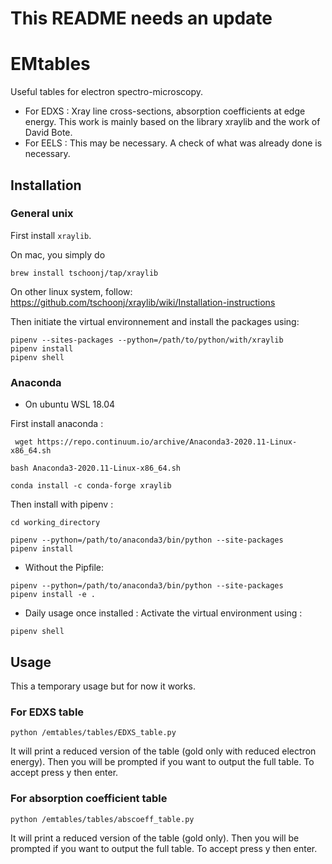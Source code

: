 # This README needs an update

# EMtables
Useful tables for electron spectro-microscopy. 
- For EDXS : Xray line cross-sections, absorption coefficients at edge energy.
			 This work is mainly based on the library xraylib and the work of David Bote.
- For EELS : This may be necessary. A check of what was already done is necessary.

## Installation


### General unix


First install `xraylib`. 

On mac, you simply do
```
brew install tschoonj/tap/xraylib
```
On other linux system, follow:
https://github.com/tschoonj/xraylib/wiki/Installation-instructions

Then initiate the virtual environnement and install the packages using:
```
pipenv --sites-packages --python=/path/to/python/with/xraylib
pipenv install
pipenv shell
```

### Anaconda
- On ubuntu WSL 18.04

First install anaconda : 
```
 wget https://repo.continuum.io/archive/Anaconda3-2020.11-Linux-x86_64.sh
```
```
bash Anaconda3-2020.11-Linux-x86_64.sh
```
```
conda install -c conda-forge xraylib
```
Then install with pipenv : 
```
cd working_directory
```
```
pipenv --python=/path/to/anaconda3/bin/python --site-packages
pipenv install
```
- Without the Pipfile:
```
pipenv --python=/path/to/anaconda3/bin/python --site-packages
pipenv install -e .
```
- Daily usage once installed : 
Activate the virtual environment using : 
```
pipenv shell
```

## Usage

This a temporary usage but for now it works. 

### For EDXS table

```
python /emtables/tables/EDXS_table.py
```
It will print a reduced version of the table (gold only with reduced electron energy). Then you will be prompted if you want to output the full table. To accept press y then enter. 

### For absorption coefficient table

```
python /emtables/tables/abscoeff_table.py
```
It will print a reduced version of the table (gold only). Then you will be prompted if you want to output the full table. To accept press y then enter. 
